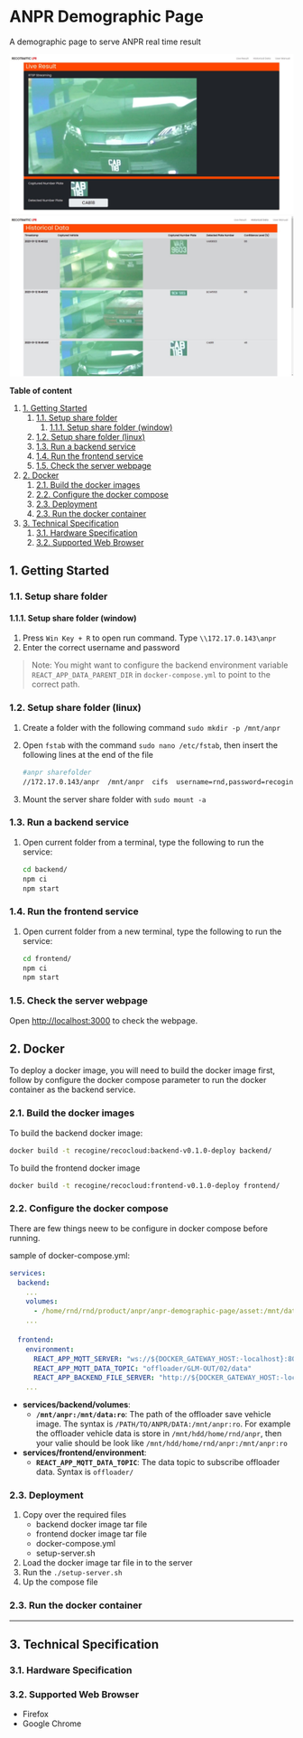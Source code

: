 # ANPR Demographic Page

A demographic page to serve ANPR real time result

![anpr_demographic1](asset/anpr_demographic1.jpg)
![anpr_demographic2](asset/anpr_demographic2.jpg)

**Table of content**

1. [1. Getting Started](#1-getting-started)
   1. [1.1. Setup share folder](#11-setup-share-folder)
      1. [1.1.1. Setup share folder (window)](#111-setup-share-folder-window)
   2. [1.2. Setup share folder (linux)](#12-setup-share-folder-linux)
   3. [1.3. Run a backend service](#13-run-a-backend-service)
   4. [1.4. Run the frontend service](#14-run-the-frontend-service)
   5. [1.5. Check the server webpage](#15-check-the-server-webpage)
2. [2. Docker](#2-docker)
   1. [2.1. Build the docker images](#21-build-the-docker-images)
   2. [2.2. Configure the docker compose](#22-configure-the-docker-compose)
   3. [2.3. Deployment](#23-deployment)
   4. [2.3. Run the docker container](#23-run-the-docker-container)
3. [3. Technical Specification](#3-technical-specification)
   1. [3.1. Hardware Specification](#31-hardware-specification)
   2. [3.2. Supported Web Browser](#32-supported-web-browser)

## 1. Getting Started

### 1.1. Setup share folder

#### 1.1.1. Setup share folder (window)

1. Press `Win Key + R` to open run command. Type `\\172.17.0.143\anpr`
2. Enter the correct username and password

> Note: You might want to configure the backend environment variable `REACT_APP_DATA_PARENT_DIR` in `docker-compose.yml` to point to the correct path.

### 1.2. Setup share folder (linux)

1. Create a folder with the following command `sudo mkdir -p /mnt/anpr`
2. Open `fstab` with the command `sudo nano /etc/fstab`, then insert the following lines at the end of the file

   ```sh
   #anpr sharefolder
   //172.17.0.143/anpr  /mnt/anpr  cifs  username=rnd,password=recogine,uid=1000,gid=1000,iocharset=utf8,x-systemd.mount-timeout=10,x-systemd.device-timeout=10  0  0

   ```

3. Mount the server share folder with `sudo mount -a`

### 1.3. Run a backend service

1. Open current folder from a terminal, type the following to run the service:

   ```sh
   cd backend/
   npm ci
   npm start
   ```

### 1.4. Run the frontend service

1. Open current folder from a new terminal, type the following to run the service:

   ```sh
   cd frontend/
   npm ci
   npm start
   ```

### 1.5. Check the server webpage

Open <http://localhost:3000> to check the webpage.

<!--
### 1.5. Additional detailed guide

**Step 1**
a. Open Terminal
b. Type in **node index.js**
> **Note:** If *index.js* is not running, type  **npm ci**  and repeat **Step 1.b.**

**Step 2**
a. Open Terminal
b. Type in **cd client**
c. After working directory updated, type in **npm start**
> **Note:** If npm is not running, type  **npm ci**  and repeat **Step 1.c.**

**Step 3**
*only if real time streaming is unavailable*
a. Search *'mnt/anpr'* in '/' folder
b. Open Terminal
c. Type in **mkdir /mnt/anpr**
d. Open another Terminal
e. Type in **sudo nano /etc/fstab**
f. After entering NANO GNU text editor, type in `#anpr sharefolder
//172.17.0.143/anpr  /mnt/anpr  cifs  username=rnd,password=recogine,uid=1000,gid=1000,iocharset=utf8,x-systemd.mount-timeout=10,x-systemd.device-timeout=10  0  0`
g. Type **sudo mount -a** -->

## 2. Docker

To deploy a docker image, you will need to build the docker image first, follow by configure the docker compose parameter to run the docker container as the backend service.

### 2.1. Build the docker images

To build the backend docker image:

```sh
docker build -t recogine/recocloud:backend-v0.1.0-deploy backend/
```

To build the frontend docker image

```sh
docker build -t recogine/recocloud:frontend-v0.1.0-deploy frontend/
```

### 2.2. Configure the docker compose

There are few things neew to be configure in docker compose before running.

sample of docker-compose.yml:

```yaml docker-compose.yml
services:
  backend:
    ...
    volumes:
      - /home/rnd/rnd/product/anpr/anpr-demographic-page/asset:/mnt/data:ro
    ...

  frontend:
    environment:
      REACT_APP_MQTT_SERVER: "ws://${DOCKER_GATEWAY_HOST:-localhost}:8080/"
      REACT_APP_MQTT_DATA_TOPIC: "offloader/GLM-OUT/02/data"
      REACT_APP_BACKEND_FILE_SERVER: "http://${DOCKER_GATEWAY_HOST:-localhost}:20021/"
    ...
```

- **services/backend/volumes**:
  - **`/mnt/anpr:/mnt/data:ro`**: The path of the offloader save vehicle image. The syntax is `/PATH/TO/ANPR/DATA:/mnt/anpr:ro`. For example the offloader vehicle data is store in `/mnt/hdd/home/rnd/anpr`, then your valie should be look like `/mnt/hdd/home/rnd/anpr:/mnt/anpr:ro`
- **services/frontend/environment**:
  - **`REACT_APP_MQTT_DATA_TOPIC`**: The data topic to subscribe offloader data. Syntax is `offloader/`

### 2.3. Deployment

1. Copy over the required files
   - backend docker image tar file
   - frontend docker image tar file
   - docker-compose.yml
   - setup-server.sh
2. Load the docker image tar file in to the server
3. Run the `./setup-server.sh`
4. Up the compose file

### 2.3. Run the docker container

---

## 3. Technical Specification

### 3.1. Hardware Specification
<!-- ### Device Requirements -->
### 3.2. Supported Web Browser

- Firefox
- Google Chrome
